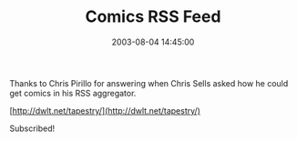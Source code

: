 ﻿---
layout: post
title: "Comics RSS Feed"
comments: false
date: 2003-08-04 14:45:00
categories:
 - Technology
subtext-id: 0c4999f3-6230-4c19-a9fa-a0bb3ce779c1
alias: /blog/Comics-RSS-Feed.aspx
---


Thanks to Chris Pirillo for answering when Chris Sells asked how he could get comics in his RSS aggregator.

[http://dwlt.net/tapestry/](http://dwlt.net/tapestry/)

Subscribed!
